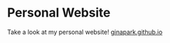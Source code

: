 # Personal Website
Take a look at my personal website! [ginapark.github.io](https://ginapark.github.io/)



